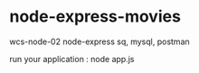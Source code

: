 # node-express-movies

wcs-node-02 node-express sq, mysql, postman

run your application :
node app.js